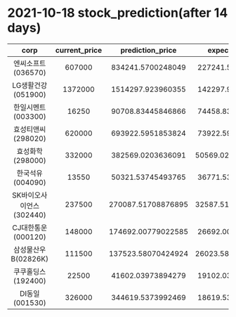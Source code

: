 # 2021-10-18 stock_prediction(after 14 days)

|   corp   |   current_price   |   prediction_price   |   expected_profit   |
|:--------:|:-----------------:|:--------------------:|:-------------------:|
|엔씨소프트(036570)|607000|834241.5700248049|227241.5700248049|
|LG생활건강(051900)|1372000|1514297.923960355|142297.9239603551|
|한일시멘트(003300)|16250|90708.83445846866|74458.83445846866|
|효성티앤씨(298020)|620000|693922.5951853824|73922.59518538241|
|효성화학(298000)|332000|382569.0203636091|50569.020363609074|
|한국석유(004090)|13550|50321.53745493765|36771.53745493765|
|SK바이오사이언스(302440)|237500|270087.51708876895|32587.517088768946|
|CJ대한통운(000120)|148000|174692.00779022585|26692.00779022585|
|삼성물산우B(02826K)|111500|137523.58070424924|26023.580704249238|
|쿠쿠홀딩스(192400)|22500|41602.03973894279|19102.03973894279|
|DI동일(001530)|326000|344619.5373992469|18619.53739924688|
